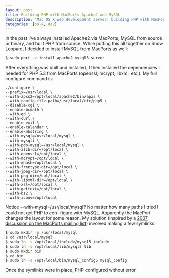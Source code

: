 ```yaml
---
layout: post
title: Building PHP with MacPorts Apache2 and MySQL
description: "Mac OS X web development server: building PHP with MacPorts Apache2 and MySQL"
categories: [os-x, dev] 
---
```


In the past I've always installed Apache2 via MacPorts, MySQL from source or binary, and built PHP from source. While putting this all together on Snow Leopard, I decided to install MySQL from MacPorts as well:

``` sh
$ sudo port -v install apache2 mysql5-server
```

After everything was built and installed, I then installed the dependencies I needed for PHP 5.3 from MacPorts (openssl, mcrypt, libxml, etc.). My full configure command is:

```
./configure \
--prefix=/usr/local \
--with-apxs2=/opt/local/apache2/bin/apxs \
--with-config-file-path=/usr/local/etc/php5 \
--disable-cgi \
--enable-bcmath \
--with-gd \
--with-curl \
--enable-exif \
--enable-calendar \
--enable-mbstring \
--with-mysql=/usr/local/mysql \
--with-mysqli \
--with-pdo-mysql=/usr/local/mysql \
--with-zlib-dir=/opt/local \
--with-openssl=/opt/local \
--with-mcrypt=/opt/local \
--with-mhash=/opt/local \
--with-freetype-dir=/opt/local \
--with-jpeg-dir=/opt/local \
--with-png-dir=/opt/local \
--with-libxml-dir=/opt/local \
--with-xsl=/opt/local \
--with-gettext=/opt/local \
--with-bz2 \
--with-iconv=/opt/local
```

Notice --with-mysql=/usr/local/mysql? No matter how many paths I tried I could not get PHP to con- figure with MySQL. Apparently the MacPort changes the layout for some reason. My solution (inspired by a [2007 discussion on the MacPorts mailing list][1]) involved making a few symlinks:

``` sh
$ sudo mkdir -p /usr/local/mysql
$ cd /usr/local/mysql
$ sudo ln -s /opt/local/include/mysql5 include
$ sudo ln -s /opt/local/lib/mysql5 lib
$ sudo mkdir bin
$ cd bin
$ sudo ln -s /opt/local/bin/mysql_config5 mysql_config
```

Once the symlinks were in place, PHP configured without error.

 [1]: http://lists.macosforge.org/pipermail/macports-users/2007-December/007567.html
